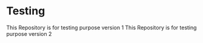 # Testing
This Repository is for testing purpose version 1
This Repository is for testing purpose version 2
